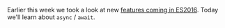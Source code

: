 Earlier this week we took a look at new [features coming in ES2016][1]. Today we'll learn about `async` / `await`.

[1]: /articles/es2016-features-and-ecmascript-as-a-living-standard "ES2016 Features & ECMAScript as a Living Standard"
